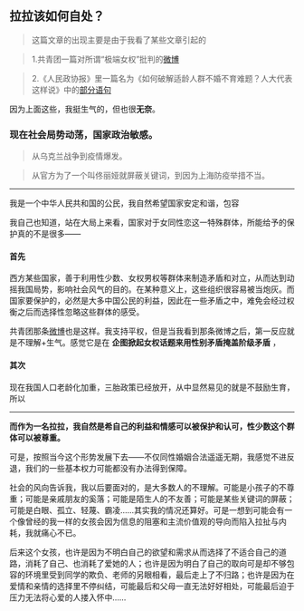 ## 拉拉该如何自处？


>这篇文章的出现主要是由于我看了某些文章引起的

>1.共青团一篇对所谓“极端女权”批判的[微博](https://weibo.com/3937348351/Lo9zyhPn5)

>2.《人民政协报》里一篇名为《如何破解适龄人群不婚不育难题？人大代表这样说》中的[部分语句](https://liyang20021203.github.io/Some_thought/image.png)

因为上面这些，我挺生气的，但也很**无奈**。

### 现在社会局势动荡，国家政治敏感。

>从乌克兰战争到疫情爆发。

>从官方为了一个叫佟丽娅就屏蔽关键词，到因为上海防疫举措不当。

---

我是一个中华人民共和国的公民，我自然希望国家安定和谐，包容

我自己也知道，站在大局上来看，国家对于女同性恋这一特殊群体，所能给予的保护真的不是很多——

#### 首先

西方某些国家，善于利用性少数、女权男权等群体来制造矛盾和对立，从而达到动摇我国局势，影响社会风气的目的。在某种意义上，这些组织很容易被当炮灰。而国家要保护的，必然是大多中国公民的利益，因此在一些矛盾之中，难免会经过权衡之后而选择性忽略这些群体的感受。

共青团那条[微博](https://weibo.com/3937348351/Lo9zyhPn5)也是这样。我支持平权，但是当我看到那条微博之后，第一反应就是不理解+生气。感觉它是在 **企图掀起女权话题来用性别矛盾掩盖阶级矛盾** ，

#### 其次

现在我国人口老龄化加重，三胎政策已经放开，从中显然易见的就是不鼓励生育，所以

---

**而作为一名拉拉，我自然是希自己的利益和情感可以被保护和认可，性少数这个群体可以被尊重。**

可是，按照当今这个形势发展下去——不仅同性婚姻合法遥遥无期，我感觉不进反退，我们的一些基本权力可能都没有办法得到保障。

社会的风向告诉我，我以后要面对的，是大多数人的不理解。可能是小孩子的不尊重；可能是亲戚朋友的奚落；可能是陌生人的不友善；可能是某些关键词的屏蔽；可能是白眼、孤立、轻蔑、霸凌……其实我的情况还算好。可是一想到可能会有一个像曾经的我一样的女孩会因为信息的阻塞和主流价值观的导向而陷入拉扯与内耗，我就痛心不已。

后来这个女孩，也许是因为不明白自己的欲望和需求从而选择了不适合自己的道路，消耗了自己、也消耗了爱她的人；也许是因为明白了自己的取向可是却不够包容的环境里受到同学的欺负、老师的另眼相看，最后走上了不归路；也许是因为在爱情和亲情的选择里不停纠结，可能最后和父母一直无法好好相处，可能最后迫于压力无法将心爱的人搂入怀中……

